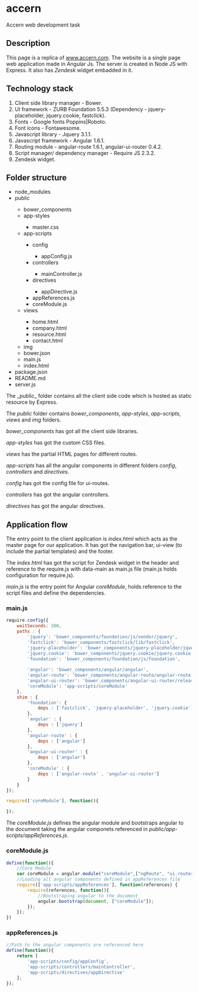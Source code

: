 # accern
Accern web development task
## Description
This page is a replica of www.accern.com.
The website is a single page web application made in Angular Js. The server is created in Node JS with Express. It also has _Zendesk_ widget embadded in it.

## Technology stack
1. Client side library manager - Bower.
2. UI framework - ZURB Foundation 5.5.3 (Dependency - jquery-placeholder, jquery.cookie, fastclick).
3. Fonts - Google fonts Poppins|Roboto.
4. Font icons - Fontawesome.
5. Javascript library - Jquery 3.1.1.
6. Javascript framework - Angular 1.6.1.
7. Routing module - angular-route 1.6.1, angular-ui-router 0.4.2.
8. Script manager/ dependency manager - Require JS 2.3.2.
9. Zendesk widget.

## Folder structure
<ul>
	<li>node_modules</li>
	<li>public</li>
	<ul>
		<li>bower_components</li>
		<li>app-styles</li>
			<ul>
			<li>master.css</li>
			</ul>
		<li>app-scripts</li>
		<ul>
			<li>config</li>
				<ul>
				<li>appConfig.js</li>
				</ul>
			<li>controllers</li>
				<ul>
				<li>mainController.js</li>
				</ul>
			<li>directives</li>
				<ul>
				<li>appDirective.js</li>
				</ul>
			<li>appReferences.js</li>
			<li>coreModule.js</li>
		</ul>
		<li>views</li>
			<ul>
			<li>home.html</li>
			<li>company.html</li>
			<li>resource.html</li>
			<li>contact.html</li>
			</ul>
		<li>img</li>
		<li>bower.json</li>
		<li>main.js</li>
		<li>index.html</li>
	</ul>
	<li>package.json</li>
	<li>README.md</li>
	<li>server.js</li>
</ul>
The _public_ folder contains all the client side code which is hosted as static resource by Express.

The _public_ folder contains _bower_components_, _app-styles_, _app-scripts_, _views_ and _img_ folders.

_bower_components_ has got all the client side libraries.

_app-styles_ has got the custom CSS files.

_views_ has the partial HTML pages for different routes.

_app-scripts_ has all the angular components in different folders _config_, _controllers_ and _directives_.

_config_ has got the config file for ui-routes.

_controllers_ has got the angular controllers.

_directives_ has got the angular directives.

## Application flow
The entry point to the client application is _index.html_ which acts as the master page for our application. It has got the navigation bar, ui-view (to include the partial templates) and the footer.

The _index.html_ has got the script for Zendesk widget in the header and reference to the require.js with data-main as main.js file (main.js holds configuration for require.js).

_main.js_ is the entry point for Angular _coreModule_, holds reference to the script files and define the dependencies.
### main.js
```javascript
require.config({
    waitSeconds: 200,
    paths : {
        'jquery': 'bower_components/foundation/js/vendor/jquery',
        'fastclick': 'bower_components/fastclick/lib/fastclick',
        'jquery-placeholder': 'bower_components/jquery-placeholder/jquery.placeholder',
        'jquery.cookie': 'bower_components/jquery.cookie/jquery.cookie',
        'foundation': 'bower_components/foundation/js/foundation',
        
        'angular': 'bower_components/angular/angular',
        'angular-route': 'bower_components/angular-route/angular-route',
        'angular-ui-router': 'bower_components/angular-ui-router/release/angular-ui-router',
        'coreModule': 'app-scripts/coreModule'
    },
    shim : {
        'foundation': {
            deps : ['fastclick', 'jquery-placeholder', 'jquery.cookie']
        },
        'angular' : {
			deps : ['jquery']
		},
		'angular-route' : {
			deps : ['angular']
		},
		'angular-ui-router' : {
			deps : ['angular']
		},
        'coreModule' : {
			deps : ['angular-route' , 'angular-ui-router']
		}
    }
});

require(['coreModule'], function(){

});
```
The _coreModule.js_ defines the angular module and bootstraps angular to the document taking the angular componets referenced in _public/app-scripts/appReferences.js_.
### coreModule.js
```javascript
define(function(){
    //Core Module
    var coreModule = angular.module("coreModule",["ngRoute", "ui.router"]);
	//Loading all angular components defined in appReferences file
	require(['app-scripts/appReferences'], function(references) {
		require(references, function(){
			//Bootstraping angular to the document
			angular.bootstrap(document, ["coreModule"]);
		});
	});
})
```
### appReferences.js
```javascript
//Path to the angular components are referenced here
define(function(){
	return [
		'app-scripts/config/appConfig',
        'app-scripts/controllers/mainController',
        'app-scripts/directives/appDirective'
	];
});
```
